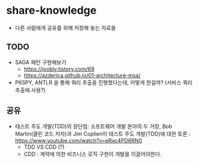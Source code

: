 # share-knowledge
- 다른 사람에게 공유를 위해 저장해 놓는 자료들



## TODO
- SAGA 패턴 구현해보기
  - https://joobly.tistory.com/69
  - https://azderica.github.io/01-architecture-msa/
- P6SPY, ANTLR 을 통해 쿼리 추출을 진행했다는데, 어떻게 한걸까? (서비스 쿼리 추출에 사용?)


## 공유
- 테스트 주도 개발(TDD)의 장단점: 소프트웨어 개발 분야의 두 거장, Bob Martin(클린 코드 저자)과 Jim Coplien이 테스트 주도 개발(TDD)에 대한 토론
  : https://www.youtube.com/watch?v=eRxc4PD6RN0
  - TDD VS CDD (?)
  - CDD : 계약에 의한 비즈니스 로직 구현이 개발을 이끌어야한다.